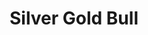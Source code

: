 ---
title: Silver Gold Bull
description: Buy precious metals online with Bitcoin.
homepage: https://silvergoldbull.com/
altFor: ['apmex', 'goldmoney', 'jm-bullion', 'one-gold', 'provident-metals', 'sharps-pixley', 'goldsilver', 'schiffgold']
---